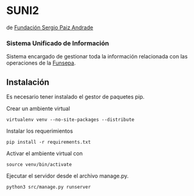 SUNI2
=====
de [Fundación Sergio Paiz Andrade](http://funsepa.org/)

### Sistema Unificado de Información

Sistema encargado de gestionar toda la información relacionada con las operaciones de la [Funsepa](http://funsepa.org/).

## Instalación
Es necesario tener instalado el gestor de paquetes pip.

Crear un ambiente virtual

```
virtualenv venv --no-site-packages --distribute
```


Instalar los requerimientos
```
pip install -r requirements.txt
```

Activar el ambiente virtual con
```
source venv/bin/activate
```

Ejecutar el servidor desde el archivo manage.py.
```
python3 src/manage.py runserver
```
